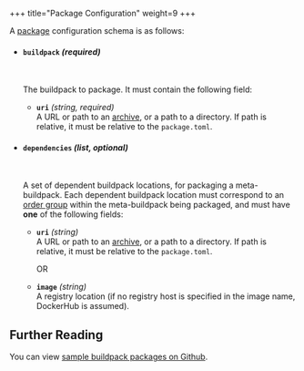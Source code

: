 +++
title="Package Configuration"
weight=9
+++

A [package][package] configuration schema is as follows:

- #### `buildpack` _(required)_
  <br>

  The buildpack to package. It must contain the following field:

  - **`uri`** _(string, required)_
    <br>
    A URL or path to an [archive][supported archives], or a path to a directory. If path is relative, it must be relative to the `package.toml`.

- #### `dependencies` _(list, optional)_
  <br>

  A set of dependent buildpack locations, for packaging a meta-buildpack. Each dependent buildpack location must correspond to an [order group][order group] within the meta-buildpack being packaged, and must have **one** of the following fields: 

  - **`uri`** _(string)_
    <br>
    A URL or path to an [archive][supported archives], or a path to a directory. If path is relative, it must be relative to the `package.toml`.

    OR

  - **`image`** _(string)_
    <br>
    A registry location (if no registry host is specified in the image name, DockerHub is assumed).

## Further Reading

You can view [sample buildpack packages on Github](https://github.com/buildpacks/samples/tree/master/packages).

[package]: /docs/concepts/components/buildpack#distribution
[supported archives]: /docs/reference/builder-config#supported-archives
[order group]: /docs/reference/buildpack-api/#schema
